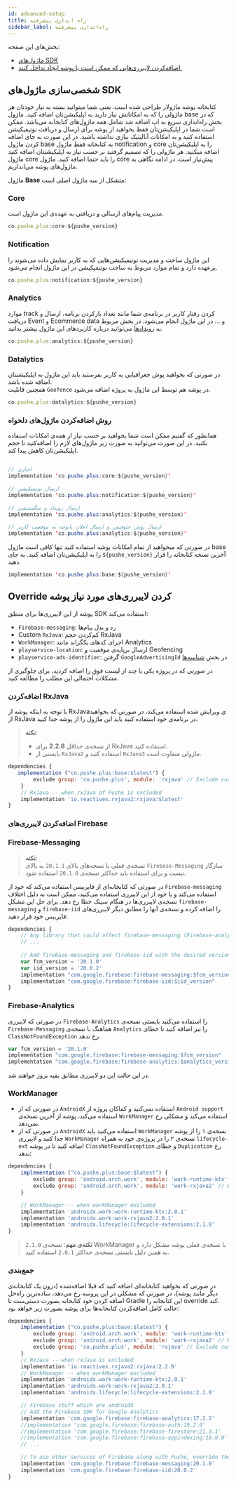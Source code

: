 ```yaml
---
id: advanced-setup
title: راه اندازی پیشرفته
sidebar_label: راه‌اندازی پیشرفته
---
```


بخش‌های این صفحه:
* [ماژول‌های SDK](#%D8%B4%D8%AE%D8%B5%DB%8C%D8%B3%D8%A7%D8%B2%DB%8C-%D9%85%D8%A7%DA%98%D9%88%D9%84%D9%87%D8%A7%DB%8C-sdk)
* [اضافه‌کردن لایبرری‌هایی که ممکن است با پوشه ایجاد تداخل کنند.](#override-%DA%A9%D8%B1%D8%AF%D9%86-%D9%84%D8%A7%DB%8C%D8%A8%D8%B1%D8%B1%DB%8C%D9%87%D8%A7%DB%8C-%D9%85%D9%88%D8%B1%D8%AF-%D9%86%DB%8C%D8%A7%D8%B2-%D9%BE%D9%88%D8%B4%D9%87)

## شخصی‌سازی ماژول‌های SDK

کتابخانه پوشه ماژولار طراحی شده است. یعنی شما میتوانید بسته به نیاز خودتان هر ماژولی را که به امکاناتش نیاز دارید به اپلیکیشن‌تان اضافه کنید. 
ماژول base که در بخش راه‌اندازی سریع به اپ اضافه شد شامل همه ماژول‌های کتابخانه می‌باشد.
ممکن است شما در اپلیکیشن‌تان فقط بخواهید از پوشه برای ارسال و دریافت نوتیفیکیشن استفاده کنید و به امکانات آنالیتیک نیازی نداشته باشید. در این صورت به جای اضافه کردن ماژول base به کتابخانه فقط ماژول notification و core را به اپلیکیشن‌تان اضافه میکنید. هر ماژولی را که تصمیم گرفتید بر حسب نیاز به اپلیکیشنتان اضافه کنید ماژول core را باید حتما اضافه کنید. ماژول  core پیش‌نیاز است. 
در ادامه نگاهی به ماژول‌های پوشه می‌اندازیم.


ماژول **Base** متشکل از سه ماژول اصلی است:

### Core

مدیریت پیام‌های ارسالی و دریافتی به عهده‌ی این ماژول است.

```js
co.pushe.plus:core:${pushe_version}
```

### Notification

این ماژول ساخت و مدیریت نوتیفیکیشن‌هایی که به کاربر نمایش داده می‌شوند را برعهده دارد و تمام موارد مربوط به ساخت نوتیفیکیشن در این ماژول انجام می‌شود.

```js
co.pushe.plus:notification:${pushe_version}
```

### Analytics

موارد track کردن رفتار کاربر در برنامه‌ی شما مانند تعداد بازکردن برنامه، ارسال و دریافت Event و Ecommerce data و ... در این ماژول انجام می‌شود. 
در بخش مربوط به [رویدادها](/docs/android-studio/events) می‌توانید درباره کاربردهای این ماژول بیشتر بدانید.

```js
co.pushe.plus:analytics:${pushe_version}
```
### Datalytics

در صورتی که بخواهید پوش جغرافیایی به کاربر بفرستید باید این ماژول به اپلیکیشنتان اضافه شده باشد.    
همچنین قابلیت `Geofence` در پوشه هم توسط این ماژول به پروژه اضافه می‌شود.

```js
co.pushe.plus:datalytics:${pushe_version}
```

### روش اضافه‌کردن ماژول‌های دلخواه

همانظور که گفتیم ممکن است شما بخواهید بر حسب نیاز از همه‌ی امکانات استفاده نکنید. در این صورت می‌توانید به صورت زیر ماژول‌های لازم را اضافه‌کنید تا حجم اپلیکیشن‌تان کاهش پیدا کند.

```java

// اجباری
implementation 'co.pushe.plus:core:${pushe_version}'

// ارسال نوتیفیکیشن
implementation 'co.pushe.plus:notification:${pushe_version}'

// ارسال رویداد و سگمنتیشن
implementation 'co.pushe.plus:analytics:${pushe_version}'

// ارسال پوش جئوفنس و ارسال اعلان باتوجه به موقعیت کاربر
implementation 'co.pushe.plus:analytics:${pushe_version}'
```

در صورتی که میخواهید از تمام امکانات پوشه استفاده کنید تنها کافی است ماژول base را به اپلیکیشن‌تان اضافه کنید. به جای `${pushe_version}` آخرین نسخه کتابخانه را قرار دهید.

```java
implementation 'co.pushe.plus:base:${pushe_version}'
```

## Override کردن لایبرری‌های مورد نیاز پوشه


پوشه از این لایبرری‌ها برای منطق SDK استفاده می‌کند:

* `Firebase-messaging`: رد و بدل پیام‌ها
* Custom `RxJava`: کم‌کردن حجم RxJava
* `WorkManager`: اجرای کدهای بکگراند مانند Analytics
* `playservice-location`: ارسال برپایه‌ی موقعیت و Geofencing
* `playservice-ads-identifier`: گرفتن `GoogleAdvertisingId` در بخش [شناسه‌ها](unification.md)

در صورتی که در پروژه یکی یا چند از لیست فوق را اضافه‌ کردید، برای جلوگیری از مشکلات احتمالی این مطلب را مطالعه کنید.

### اضافه‌کردن RxJava

با توجه به اینکه پوشه از RxJavaی ویرایش شده استفاده می‌کند، در صورتی که بخواهید از RxJava در برنامه‌ی خود استفاده کنید باید این ماژول را از پوشه جدا کنید.

> **نکته**:
> - از نسخه‌ی حداقل **2.2.8** برای RxJava استفاده کنید.
> - بایستی از `RxJava2` استفاده کنید و `RxJava3` ماژولی متفاوت است.

```js
dependencies {
   implementation ("co.pushe.plus:base:$latest") {
        exclude group: 'co.pushe.plus', module: 'rxjava' // Exclude custom rxjava
    }
    // RxJava -- when rxJava of Pushe is excluded
    implementation 'io.reactivex.rxjava2:rxjava:$latest'
}
```

### اضافه‌کردن لایبرری‌های Firebase

### Firebase-Messaging

> **نکته**:    
> نسخه‌ی فعلی با نسخه‌های بالای `20.1.1` به بالای `Firebase-Messaging` سازگار نیست و برای استفاده باید حداکثر نسخه‌ی `20.1.0` استفاده شود.

در صورتی که کتابخانه‌ای از فایربیس استفاده می‌کند که خود از `Firebase-messaging` استفاده می‌کند و یا خود از این لایبرری استفاده می‌کنید، ممکن است به دلیل اختلاف نسخه‌ی لایبرری‌ها در هنگام سینک خطا رخ دهد. برای حل این مشکل `firebase-messaging` و `firebase-iid` را اضافه کرده و نسخه‌ی آنها را مطابق دیگر لایبرری‌های فایربیس خود قرار دهید:

```js
dependencies {
    // Any library that could affect firebase-messaging (Firebase-analytics, etc)
    // ...
    
    // Add firebase-messaging and firebase-iid with the desired version
    var fcm_version = '20.1.0'
    var iid_version = '20.0.2'
    implementation "com.google.firebase:firebase-messaging:$fcm_version"
    implementation "com.google.firebase:firebase-iid:$iid_version"
}
```
### Firebase-Analytics

در صورتی که لایبرری `Firebase-Analytics` را استفاده می‌کنید بایستی نسخه‌ی `Firebase-Messaging` هماهنگ با نسخه‌ی `Analytics` را نیز اضافه کنید تا خطای `ClassNotFoundException` رخ ندهد.

```js
var fcm_version = '20.1.0'
implementation "com.google.firebase:firebase-messaging:$fcm_version"
implementation "com.google.firebase:firebase-analytics:$analytics_version"
```


در این حالت این دو لایبرری مطابق بقیه بروز خواهند شد.

### WorkManager

* در صورتی که از `AndroidX` استفاده نمی‌کنید و کماکان پروژه از `Android support` استفاده می‌کند، پوشه از آخرین نسخه‌ی `WorkManager` استفاده می‌کند و مشکلی رخ نمی‌دهد.
* در صورتی که از `AndroidX` استفاده می‌کنید باید `WorkManager` نسخه‌ی ۱ را از پوشه جدا کنید و لایبرری `WorkManager` نسخه‌ی ۲ را در پروژه‌ی خود به همراه `lifecycle-ext` اضافه کنید تا در پوشه `ClassNotFoundException` و خطای `Duplication` رخ ندهد:

```js
dependencies {
    implementation ("co.pushe.plus:base:$latest") {
        exclude group: 'android.arch.work', module: 'work-runtime-ktx' // Exclude non-androidx work manager
        exclude group: 'android.arch.work', module: 'work-rxjava2' // Exclude non-androidx work manager
    }

    // WorkManager -- when workManager excluded
    implementation 'androidx.work:work-runtime-ktx:2.0.1'
    implementation 'androidx.work:work-rxjava2:2.0.1'
    implementation 'androidx.lifecycle:lifecycle-extensions:2.1.0'
}
```
> **نکته‌ی مهم**: نسخه‌ی `2.1.0` WorkManager با نسخه‌ی فعلی پوشه مشکل دارد و به همین دلیل بایستی نسخه‌ی حداکثر `2.0.1` استفاده کنید.

### جمع‌بندی

در صورتی که بخواهید کتابخانه‌ای اضافه کنید که قبلا اضافه‌شده (درون یک کتابخانه‌ی دیگر مانند پوشه)، در صورتی که مشکلی در این پروسه رخ می‌دهد،‌ ساده‌ترین راه‌حل اضافه کردن خود کتابخانه بصورت دستی‌ست تا Gradle این کتابخانه را override کند.    
حالت کامل اضافه‌کردن کتابخانه‌ها برای پوشه بصورت زیر خواهد بود:

```js
dependencies {
    implementation ("co.pushe.plus:base:$latest") {
        exclude group: 'android.arch.work', module: 'work-runtime-ktx' // Exclude non-androidx work manager
        exclude group: 'android.arch.work', module: 'work-rxjava2' // Exclude non-androidx work manager
        exclude group: 'co.pushe.plus', module: 'rxjava' // Exclude custom rxjava
    }
    // RxJava -- when rxJava is excluded
    implementation 'io.reactivex.rxjava2:rxjava:2.2.9'
    // WorkManager -- when workManager excluded
    implementation 'androidx.work:work-runtime-ktx:2.0.1'
    implementation 'androidx.work:work-rxjava2:2.0.1'
    implementation 'androidx.lifecycle:lifecycle-extensions:2.1.0'

    // Firebase stuff which are androidX
    // Add the Firebase SDK for Google Analytics
    implementation 'com.google.firebase:firebase-analytics:17.2.2'
    //implementation 'com.google.firebase:firebase-auth:19.2.0'
    //implementation 'com.google.firebase:firebase-firestore:21.3.1'
    //implementation 'com.google.firebase:firebase-appindexing:19.0.0'
    // ...

    // To use other services of Firebase along with Pushe, override these two and add them with the version you desire
    implementation 'com.google.firebase:firebase-messaging:20.1.0'
    implementation 'com.google.firebase:firebase-iid:20.0.2'
}
```